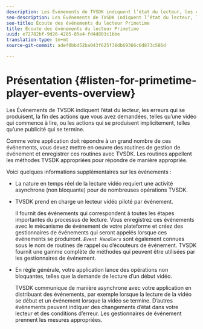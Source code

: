 ```yaml
---
description: Les Événements de TVSDK indiquent l’état du lecteur, les erreurs qui se produisent, la fin des actions que vous avez demandées, telles qu’une vidéo qui commence à lire, ou les actions qui se produisent implicitement, telles qu’une publicité qui se termine.
seo-description: Les Événements de TVSDK indiquent l’état du lecteur, les erreurs qui se produisent, la fin des actions que vous avez demandées, telles qu’une vidéo qui commence à lire, ou les actions qui se produisent implicitement, telles qu’une publicité qui se termine.
seo-title: Écoute des événements du lecteur Primetime
title: Écoute des événements du lecteur Primetime
uuid: e72782bf-9d26-4285-85e4-fd4d803c1bbe
translation-type: tm+mt
source-git-commit: adef0bbd52ba043f625f38db69366c6d873c586d

---
```



# Présentation {#listen-for-primetime-player-events-overview}

Les Événements de TVSDK indiquent l’état du lecteur, les erreurs qui se produisent, la fin des actions que vous avez demandées, telles qu’une vidéo qui commence à lire, ou les actions qui se produisent implicitement, telles qu’une publicité qui se termine.

Comme votre application doit répondre à un grand nombre de ces événements, vous devez mettre en oeuvre des routines de gestion de événement et enregistrer ces routines avec TVSDK. Les routines appellent les méthodes TVSDK appropriées pour répondre de manière appropriée.

Voici quelques informations supplémentaires sur les événements :

* La nature en temps réel de la lecture vidéo requiert une activité asynchrone (non bloquante) pour de nombreuses opérations TVSDK.
* TVSDK prend en charge un lecteur vidéo piloté par événement.

   Il fournit des événements qui correspondent à toutes les étapes importantes du processus de lecture. Vous enregistrez ces événements avec le mécanisme de événement de votre plateforme et créez des gestionnaires de événements qui seront appelés lorsque ces événements se produiront. *`Event Handlers`* sont également connues sous le nom de routines de rappel ou d’écouteurs de événement. TVSDK fournit une gamme complète de méthodes qui peuvent être utilisées par les gestionnaires de événement.
* En règle générale, votre application lance des opérations non bloquantes, telles que la demande de lecture d’un début vidéo.

   TVSDK communique de manière asynchrone avec votre application en distribuant des événements, par exemple lorsque la lecture de la vidéo se début et un événement lorsque la vidéo se termine. D’autres événements peuvent indiquer des changements d’état dans votre lecteur et des conditions d’erreur. Les gestionnaires de événement prennent les mesures appropriées.

